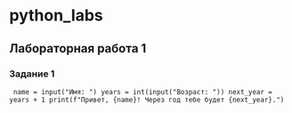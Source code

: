 # python_labs

## Лабораторная работа 1

### Задание 1

` name = input("Имя: ")
  years = int(input("Возраст: "))
  next_year = years + 1
  print(f"Привет, {name}! Через год тебе будет {next_year}.")`
